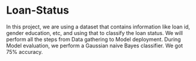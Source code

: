 # Loan-Status
In this project, we are using a dataset that contains information like loan id, gender education, etc, and using that to classify the loan status. We will perform all the steps from Data gathering to Model deployment. During Model evaluation, we perform a Gaussian naive Bayes classifier. We got 75% accuracy.

